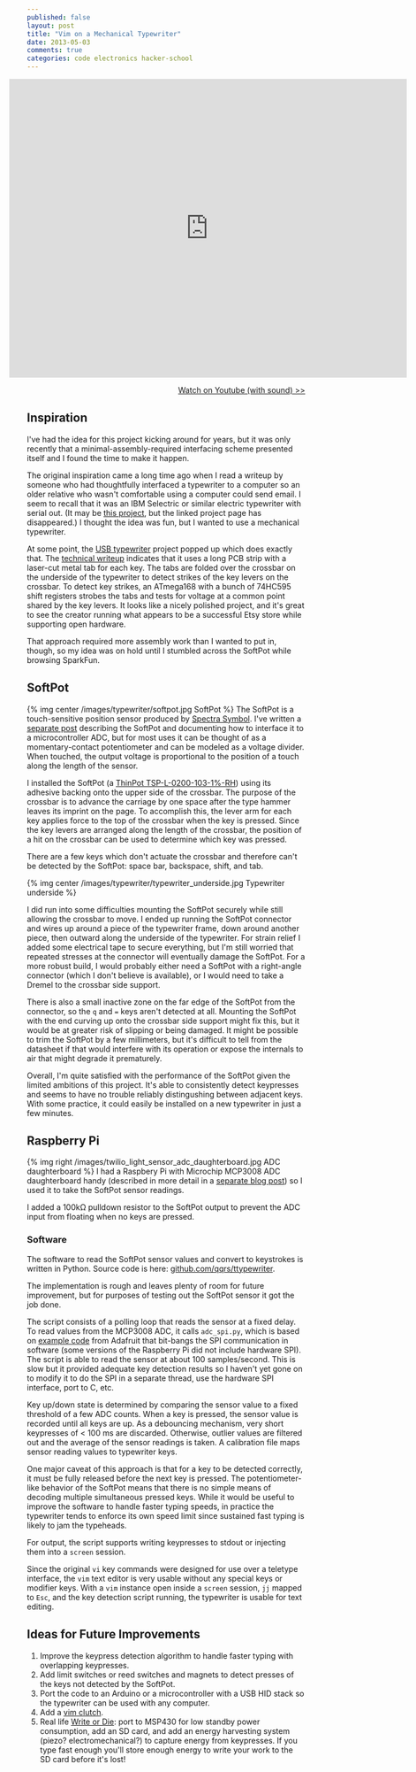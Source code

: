```yaml
---
published: false
layout: post
title: "Vim on a Mechanical Typewriter"
date: 2013-05-03
comments: true
categories: code electronics hacker-school
---
```


<iframe src="http://gfycat.com/ifr/BackGiddyAmericanbittern" frameborder="0" scrolling="no" width="720" height="540" style="-webkit-backface-visibility: hidden;-webkit-transform: scale(1);position: relative;left: -32px;" ></iframe>

<p style="text-align: right">
<a href="https://www.youtube.com/watch?v=eFBTBwdVobQ" target="_blank">Watch on Youtube (with sound) &gt;&gt;</a>
</p>

## Inspiration

I've had the idea for this project kicking around for years, but it was only recently that a minimal-assembly-required interfacing scheme presented itself and I found the time to make it happen.

The original inspiration came a long time ago when I read a writeup by someone
who had thoughtfully interfaced a typewriter to a computer so an older relative who wasn't comfortable using a computer could send email.
I seem to recall that it was an IBM Selectric or similar electric typewriter with serial out.
(It may be [this project](http://hackaday.com/2007/07/25/emailing-typewriter/), but the linked project page has disappeared.)
I thought the idea was fun, but I wanted to use a mechanical typewriter.

At some point, the [USB typewriter](http://www.usbtypewriter.com/) project popped up which does exactly that.
The [technical writeup](http://www.usbtypewriter.com/pages/instructions) indicates that
it uses a long PCB strip with a laser-cut metal tab for each key.
The tabs are folded over the crossbar on the underside of the typewriter to detect strikes of the key levers on the crossbar.
To detect key strikes, an ATmega168 with a bunch of 74HC595 shift registers strobes the tabs and tests for voltage at a common point shared by the key levers.
It looks like a nicely polished project, and it's great to see the creator running what appears to be a successful Etsy store while supporting open hardware.

That approach required more assembly work than I wanted to put in, though, so my idea was on hold until I stumbled across the SoftPot while browsing SparkFun.

## SoftPot

{% img center /images/typewriter/softpot.jpg SoftPot %}
The SoftPot is a touch-sensitive position sensor produced by [Spectra Symbol](http://www.spectrasymbol.com/potentiometer/softpot).
I've written a [separate post](/blog/2013/04/22/interfacing-a-softpot-sensor-to-an-adc/)
describing the SoftPot and documenting how to interface it to a microcontroller ADC,
but for most uses it can be thought of as a momentary-contact potentiometer and can be modeled as a voltage divider.
When touched, the output voltage is proportional to the position of a touch along the length of the sensor.

I installed the SoftPot (a [ThinPot TSP-L-0200-103-1%-RH](https://octopart.com/tsp-l-0200-103-1%25-rh-spectra+symbol-19249699)) using its adhesive backing onto the upper side of the crossbar.
The purpose of the crossbar is to advance the carriage by one space after the type hammer leaves its imprint on the page.
To accomplish this, the lever arm for each key applies force to the top of the crossbar when the key is pressed.
Since the key levers are arranged along the length of the crossbar, the position of a hit on the crossbar can be used to determine which key was pressed.

There are a few keys which don't actuate the crossbar and therefore can't be detected by the SoftPot: space bar, backspace, shift, and tab.

{% img center /images/typewriter/typewriter_underside.jpg Typewriter underside %}

I did run into some difficulties mounting the SoftPot securely while still allowing the crossbar to move.
I ended up running the SoftPot connector and wires up around a piece of the typewriter frame, down around another piece, then outward along the underside of the typewriter.
For strain relief I added some electrical tape to secure everything, but I'm still worried that repeated stresses at the connector will eventually damage the SoftPot.
For a more robust build, I would probably either need a SoftPot with a right-angle connector (which I don't believe is available), or I would need to take a Dremel to the crossbar side support.

There is also a small inactive zone on the far edge of the SoftPot from the connector, so the `q` and `=` keys aren't detected at all.
Mounting the SoftPot with the end curving up onto the crossbar side support might fix this, but it would be at greater risk of slipping or being damaged.
It might be possible to trim the SoftPot by a few millimeters,
but it's difficult to tell from the datasheet if that would interfere with its operation or expose the internals to air that might degrade it prematurely.

Overall, I'm quite satisfied with the performance of the SoftPot given the limited ambitions of this project.
It's able to consistently detect keypresses and seems to have no trouble reliably distingushing between adjacent keys.
With some practice, it could easily be installed on a new typewriter in just a few minutes.

## Raspberry Pi
{% img right /images/twilio_light_sensor_adc_daughterboard.jpg ADC daughterboard %}
I had a Raspbery Pi with Microchip MCP3008 ADC daughterboard handy (described in more detail in a [separate blog post](/blog/2013/04/10/twilio-light-sensor/))
so I used it to take the SoftPot sensor readings.

I added a 100kΩ pulldown resistor to the SoftPot output to prevent the ADC input from floating when no keys are pressed.

### Software
The software to read the SoftPot sensor values and convert to keystrokes is written in Python. Source code is here:
[github.com/qqrs/ttypewriter](https://github.com/qqrs/ttypewriter).

The implementation is rough and leaves plenty of room for future improvement, but for purposes of testing out the SoftPot sensor it got the job done.

The script consists of a polling loop that reads the sensor at a fixed delay.
To read values from the MCP3008 ADC, it calls `adc_spi.py`, which is based on
[example code](http://learn.adafruit.com/reading-a-analog-in-and-controlling-audio-volume-with-the-raspberry-pi/necessary-packages)
from Adafruit that bit-bangs the SPI communication in software (some versions of the Raspberry Pi did not include hardware SPI).
The script is able to read the sensor at about 100 samples/second.
This is slow but it provided adequate key detection results so I haven't yet gone on to modify it to do the SPI in a separate thread, use the hardware SPI interface, port to C, etc.

Key up/down state is determined by comparing the sensor value to a fixed threshold of a few ADC counts.
When a key is pressed, the sensor value is recorded until all keys are up.
As a debouncing mechanism, very short keypresses of < 100 ms are discarded.
Otherwise, outlier values are filtered out and the average of the sensor readings is taken.
A calibration file maps sensor reading values to typewriter keys.

One major caveat of this approach is that for a key to be detected correctly, it must be fully released before the next key is pressed.
The potentiometer-like behavior of the SoftPot means that there is no simple means of decoding multiple simultaneous pressed keys.
While it would be useful to improve the software to handle faster typing speeds, in practice the typewriter tends to enforce its own speed limit since sustained fast typing is likely to jam the typeheads.

For output, the script supports writing keypresses to stdout or injecting them into a `screen` session.

Since the original `vi` key commands were designed for use over a teletype interface, the `vim` text editor is very usable without any special keys or modifier keys.
With a `vim` instance open inside a `screen` session, `jj` mapped to `Esc`, and the key detection script running, the typewriter is usable for text editing.

## Ideas for Future Improvements

1. Improve the keypress detection algorithm to handle faster typing with overlapping keypresses.
1. Add limit switches or reed switches and magnets to detect presses of the keys not detected by the SoftPot.
1. Port the code to an Arduino or a microcontroller with a USB HID stack so the typewriter can be used with any computer.
1. Add a [vim clutch](https://github.com/alevchuk/vim-clutch).
1. Real life [Write or Die](http://writeordie.com/):
port to MSP430 for low standby power consumption, add an SD card, and add an energy harvesting system (piezo? electromechanical?) to capture energy from keypresses.
If you type fast enough you'll store enough energy to write your work to the SD card before it's lost!
